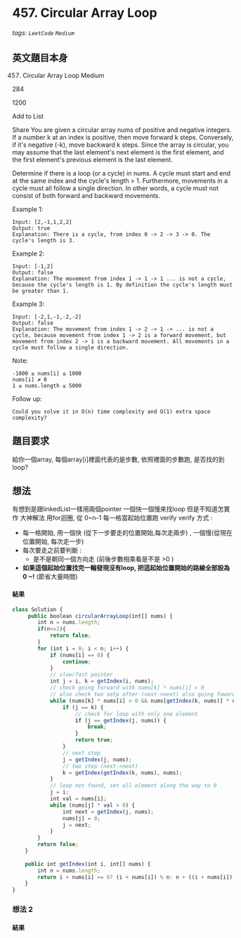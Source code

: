 # 457. Circular Array Loop
###### tags: `LeetCode` `Medium` 

## 英文題目本身
457. Circular Array Loop
Medium

284

1200

Add to List

Share
You are given a circular array nums of positive and negative integers. If a number k at an index is positive, then move forward k steps. Conversely, if it's negative (-k), move backward k steps. Since the array is circular, you may assume that the last element's next element is the first element, and the first element's previous element is the last element.

Determine if there is a loop (or a cycle) in nums. A cycle must start and end at the same index and the cycle's length > 1. Furthermore, movements in a cycle must all follow a single direction. In other words, a cycle must not consist of both forward and backward movements.

 

Example 1:
```
Input: [2,-1,1,2,2]
Output: true
Explanation: There is a cycle, from index 0 -> 2 -> 3 -> 0. The cycle's length is 3.
```
Example 2:
```
Input: [-1,2]
Output: false
Explanation: The movement from index 1 -> 1 -> 1 ... is not a cycle, because the cycle's length is 1. By definition the cycle's length must be greater than 1.
```
Example 3:
```
Input: [-2,1,-1,-2,-2]
Output: false
Explanation: The movement from index 1 -> 2 -> 1 -> ... is not a cycle, because movement from index 1 -> 2 is a forward movement, but movement from index 2 -> 1 is a backward movement. All movements in a cycle must follow a single direction.
```

Note:
```
-1000 ≤ nums[i] ≤ 1000
nums[i] ≠ 0
1 ≤ nums.length ≤ 5000
```

Follow up:
```
Could you solve it in O(n) time complexity and O(1) extra space complexity?
```
## 題目要求
給你一個array, 每個array[i]裡面代表的是步數, 依照裡面的步數跑, 是否找的到 loop?
## 想法
有想到是跟linkedList一樣用兩個pointer 一個快一個慢來找loop 但是不知道怎實作
大神解法
用for迴圈, 從 0~n-1 每一格當起始位置跑 verify
verify 方式 :
- 每一格開始, 用一個快 (從下一步要走的位置開始,每次走兩步) , 一個慢(從現在位置開始, 每次走一步)
- 每次要走之前要判斷 :
  - 是不是朝同一個方向走 (前後步數相乘看是不是 >0 )
- **如果這個起始位置找完一輪發現沒有loop, 把這起始位置開始的路線全部設為0 ~!** (節省大量時間)

#### 結果
```javascript
class Solution {
     public boolean circularArrayLoop(int[] nums) {
        int n = nums.length;
        if(n<=1){
            return false;
        }
        for (int i = 0; i < n; i++) {
            if (nums[i] == 0) {
                continue;
            }
            // slow/fast pointer
            int j = i, k = getIndex(i, nums);
            // check going forward with nums[k] * nums[i] > 0
            // also check two setp after (next->next) also going foward
            while (nums[k] * nums[i] > 0 && nums[getIndex(k, nums)] * nums[i] > 0) {
                if (j == k) {
                    // check for loop with only one element
                    if (j == getIndex(j, nums)) {
                        break;
                    }
                    return true;
                }
                // next step
                j = getIndex(j, nums);
                // two step (next->next)
                k = getIndex(getIndex(k, nums), nums);
            }
            // loop not found, set all element along the way to 0
            j = i;
            int val = nums[i];
            while (nums[j] * val > 0) {
                int next = getIndex(j, nums);
                nums[j] = 0;
                j = next;
            }
        }
        return false;
    }
    
    public int getIndex(int i, int[] nums) {
        int n = nums.length;
        return i + nums[i] >= 0? (i + nums[i]) % n: n + ((i + nums[i]) % n);
    }
}
```

### 想法 2
#### 結果
```javascript
```